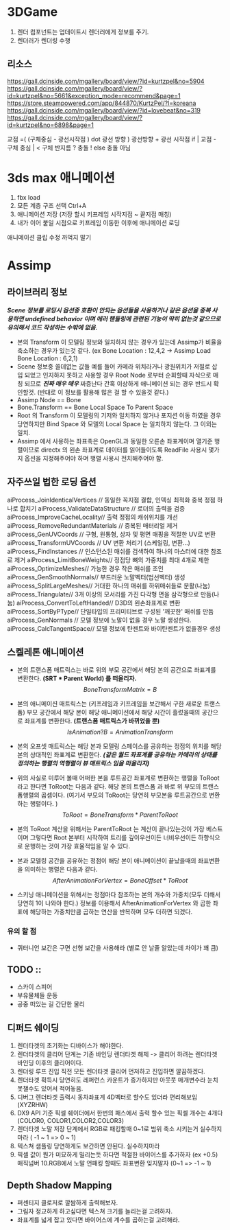 
# 3DGame

1. 렌더 컴포넌트는 업데이트시 렌더러에게 정보를 주기.
2. 렌더러가 렌더링 수행

## 리소스
https://gall.dcinside.com/mgallery/board/view/?id=kurtzpel&no=5904
https://gall.dcinside.com/mgallery/board/view/?id=kurtzpel&no=5661&exception_mode=recommend&page=1
https://store.steampowered.com/app/844870/KurtzPel/?l=koreana
https://gall.dcinside.com/mgallery/board/view/?id=lovebeat&no=319
https://gall.dcinside.com/mgallery/board/view/?id=kurtzpel&no=6898&page=1


교점  =( (구체중심 - 광선시작점 ) dot 광선 방향 ) 광선방향 + 광선 시작점
if | 교점 - 구체 중심 | < 구체 반지름 ? 충돌 !
else 충돌 아님

# 3ds max 애니메이션
1. fbx load
2. 모든 계층 구조 선택 Ctrl+A
3. 애니메이션 저장 (저장 할시 키프레임 시작지점 ~ 끝지점 매칭)
4. 내가 이어 붙일 시점으로 키프레임 이동한 이후에 애니메이션 로딩

애니메이션 클립 수정 까먹지 말기



# Assimp
## 라이브러리 정보
***Scene 정보를 로딩시 옵션중 호환이 안되는 옵션들을 사용하거나 같은 옵션을 중복 사용하면  undefined behavior 이며 에러 핸들링에 관련된  기능이 딱히 없는것 같으므로 유의해서 코드 작성하는 수밖에 없음.***
* 본의 Transform 이 모델링 정보와 일치하지 않는 경우가 있는데 Assimp가 비율을 축소하는 경우가 있는것 같다.
 (ex Bone Location : 12,4,2 -> Assimp Load Bone Location : 6,2,1)
 * Scene 정보중 쓸데없는 값들 예를 들어 카메라 위치라거나 광원위치가 저절로 삽입 되었고 인지하지 못하고 사용할 경우 Root Node 로부터 순회할때 자식으로 매칭 되므로 ***진짜 매우 매우*** 짜증난다 간혹 이상하게 애니메이션 되는 경우 반드시 확인할것. 
 (반대로 이 정보를 활용해 많은 걸 할 수 있을것 같다.)
 * Assimp Node == Bone
 * Bone.Transform == Bone Local Space To Parent Space
 * Root 의 Transform 이 모델링의 기저와 일치하지 않거나 포지션 이동 하였을 경우 당연하지만
 Bind Space 와 모델의 Local Space 는 일치하지 않는다. 그 이외는 일치.
 * Assimp 에서 사용하는 좌표축은 OpenGL과 동일한 오른손 좌표계이며 열기준 행렬이므로 directx 의 왼손 좌표계로 데이터를 읽어들이도록 ReadFile 사용시
 몇가지 옵션을 지정해주어야 하며 행렬 사용시 전치해주어야 함.
  ## 자주쓰일 법한 로딩 옵션
aiProcess_JoinIdenticalVertices // 동일한 꼭지점 결합, 인덱싱 최적화 중복 정점 하나로 합치기
aiProcess_ValidateDataStructure // 로더의 출력을 검증
aiProcess_ImproveCacheLocality// 출력 정점의 캐쉬위치를 개선
aiProcess_RemoveRedundantMaterials // 중복된 매터리얼 제거
aiProcess_GenUVCoords // 구형, 원통형, 상자 및 평면 매핑을 적절한 UV로 변환
aiProcess_TransformUVCoords // UV 변환 처리기 (스케일링, 변환...)
aiProcess_FindInstances // 인스턴스된 매쉬를 검색하여 하나의 마스터에 대한 참조로 제거
aiProcess_LimitBoneWeights// 정점당 뼈의 가중치를 최대 4개로 제한
aiProcess_OptimizeMeshes// 가능한 경우 작은 매쉬를 조인
aiProcess_GenSmoothNormals// 부드러운 노말벡터(법선벡터) 생성
aiProcess_SplitLargeMeshes// 거대한 하나의 매쉬를 하위매쉬들로 분활(나눔)
aiProcess_Triangulate// 3개 이상의 모서리를 가진 다각형 면을 삼각형으로 만듬(나눔)
aiProcess_ConvertToLeftHanded// D3D의 왼손좌표계로 변환
aiProcess_SortByPType// 단일타입의 프리미티브로 구성된 '깨끗한' 매쉬를 만듬
aiProcess_GenNormals // 모델 정보에 노말이 없을 경우 노말 생성한다. 
aiProcess_CalcTangentSpace// 모델 정보에 탄젠트와 바이탄젠트가 없을경우 생성

## 스켈레톤 애니메이션 
* 본의 트랜스폼 매트릭스는 바로 위의 부모 공간에서 해당 본의 공간으로 좌표계를 변환한다. **(SRT * Parent World) 를 떠올리자.** 
$$Bone Transform Matrix = B$$

* 본의 애니메이션 매트릭스는 (키프레임과 키프레임을 보간해서 구한 새로운 트랜스폼) 부모 공간에서 해당 본이 해당 애니메이션에서 해당 시간이 흘렀을때의 공간으로 좌표계를 변환한다.
**(트랜스폼 매트릭스가 바뀌었을 뿐)**
$$Is Animation ?  B = Animation Transform$$
* 본의 오프셋 매트릭스는 해당 본과 모델링 스페이스를 공유하는 정점의 위치를 해당 본의 상대적인 좌표계로 변환한다.
***(같은 월드 좌표계를 공유하는 카메라의 상태를 정의하는 행렬의 역행렬이 뷰 매트릭스 임을 떠올리자)***
* 위의 사실로 미루어 볼때 어떠한 본을 루트공간 좌표계로 변환하는 행렬을 ToRoot 라고 한다면 ToRoot는 다음과 같다.
해당 본의 트랜스폼  과 바로 위 부모의 트랜스폼행렬의 곱셈이다. (여기서 부모의 ToRoot는 당연히 부모본을 루트공간으로 변환하는 행렬이다. )
$$ToRoot = BoneTransform * ParentToRoot$$
* 본의 ToRoot 계산을 위해서는  ParentToRoot 는 계산이 끝나있는것이 가장 베스트이며 그렇다면 Root 본부터 시작하여 트리를 깊이우선이든 너비우선이든 하향식으로 운행하는 것이 가장 효율적임을 알 수 있다.
* 본과 모델링 공간을 공유하는 정점이 해당 본이 애니메이션이 끝났을때의 좌표변환을 의미하는 행렬은 다음과 같다.
$$ AfterAnimationForVertex = Bone Offset * ToRoot$$ 
* 스키닝 애니메이션을 위해서는 정점마다 참조하는 본의 개수와 가중치(모두 더해서 당연히 1이 나와야 한다.) 정보를 이용해서 AfterAnimationForVertex 와 곱한 좌표에 해당하는 가중치만큼 곱하는 연산을 반복하며 모두 더하면 되겠다.

### 유의 할 점
* 쿼터니언 보간은 구면 선형 보간을 사용해라 (별로 안 날줄 알았는데 차이가 꽤 큼)

## TODO ::
* 스카이 스피어
* 부유물체들 운동
* 공중 떠있는 길 간단한 물리 
## 디퍼드 쉐이딩
1. 렌더타겟의 초기화는 디바이스가 해야한다.
2. 렌더타겟의 클리어 단계는 기존 바인딩 렌더타겟 해제 -> 클리어 하려는 렌더타겟 바인딩 이후의 클리어이다.
3. 렌더링 루프 진입 직전 모든 렌더타겟 클리어 먼저하고 진입하면 깔끔하겠다.
4. 렌더타겟 획득시 당연히도 레퍼런스 카운트가 증가하지만 아웃풋 매개변수라 눈치 못챌수도 있어서 적어놓음. 
5. 디버그 렌더타겟 출력시 동차좌표계 4D벡터로 할수도 있더라 편리해보임 (XYZRHW)
6. DX9 API 기준 픽셀 쉐이더에서 한번의 패스에서 출력 할수 있는 픽셀 개수는 4개다 (COLOR0, COLOR1,COLOR2,COLOR3)
7. 렌더타겟 노말 저장 단계에서 RGB로 패킹할때 0~1로 범위 축소 시키는거 실수하지 마라 ( -1 ~ 1 => 0 ~ 1)
8. 텍스쳐 샘플링 당연하게도 보간하면 안된다. 실수하지마라
9. 픽셀 값이 뭔가 미묘하게 밀리는듯 하다면 적절한 바이어스를 추가하자 (ex +0.5) 매직넘버
10.RGB에서 노말 언패킹 할때도 좌표변환 잊지말자 (0~1 => -1 ~ 1) 
## Depth Shadow Mapping
* 퍼센티지 클로저로 깔쌈하게 출력해보자.
* 그림자 정교하게 하고싶다면 텍스쳐 크기를 늘리는걸 고려하자.
* 좌표계를 넓게 잡고 있다면 바이어스에 계수를 곱하는걸 고려해라.

